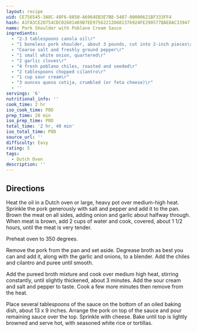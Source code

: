 ```yaml
---
layout: recipe
uid: CE756545-3A8C-48F6-8850-A6964EB3E7B8-5407-00000621BF333FF4
hash: A1FA3CE20754CDC02601469B7EE97562212D681376924FE290577BAE8AC33947
name: Pork Shoulder with Poblano Cream Sauce
ingredients:
  - "2-3 tablespoons canola oil\r"
  - "1 boneless pork shoulder, about 3 pounds, cut into 2-inch pieces\r"
  - "Coarse salt and freshly ground pepper\r"
  - "1 small white onion, quartered\r"
  - "2 garlic cloves\r"
  - "4 fresh poblano chiles, roasted and seeded\r"
  - "2 tablespoons chopped cilantro\r"
  - "1 cup sour cream\r"
  - "3 ounces queso cotija, crumbled (or feta cheese)\r"
  - ''
servings: '6'
nutritional_info: ''
cook_time: 2 hr
iso_cook_time: P0D
prep_time: 20 min
iso_prep_time: P0D
total_time: '2 hr, 40 min'
iso_total_time: P0D
source_url: ''
difficulty: Easy
rating: 5
tags:
  - Dutch Oven
description: ''
---
```

## Directions

Heat the oil in a Dutch oven or large, heavy pot over medium-high heat. Sprinkle the pork generously with salt and pepper and add it to the pan. Brown the meat on all sides, adding onion and garlic about halfway through. When meat is brown, add 2 cups of water and cook, covered, about 1 1/2 hours, until the meat is very tender.

Preheat oven to 350 degrees.

Remove the pork from the pan and set aside. Degrease broth as best you can  and add it, along with the garlic and onions, to a blender. Add the chiles and cilantro and puree until smooth.

Add the pureed broth mixture and cook over medium high heat, stirring  constantly, until slightly thickened, about 3 minutes. Add the sour cream and salt and pepper to taste. Cook a few more minutes then remove from the heat.

Place several tablespoons of the sauce on the bottom of an oiled baking dish, about 13 x 9 inches. Arrange the pork on top of the sauce and pour remaining sauce over the top. Sprinkle with cheese. Bake until top is lightly browned and serve hot, with seasoned white rice or tortillas.

